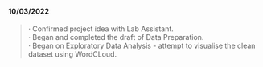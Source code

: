 #### 10/03/2022
> · Confirmed project idea with Lab Assistant. <br>
> · Began and completed the draft of Data Preparation. <br>
> · Began on Exploratory Data Analysis - attempt to visualise the clean dataset using WordCLoud.
